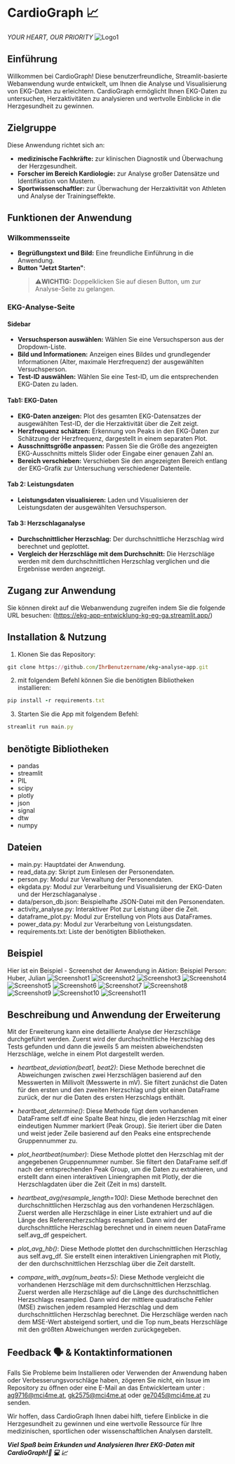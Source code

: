 # CardioGraph 📈
*YOUR HEART, OUR PRIORITY*
![Logo1](CardioGraph-Logo.png)


## Einführung
Willkommen bei CardioGraph! Diese benutzerfreundliche, Streamlit-basierte Webanwendung wurde entwickelt, um Ihnen die Analyse und Visualisierung von EKG-Daten zu erleichtern. CardioGraph ermöglicht Ihnen EKG-Daten zu untersuchen, Herzaktivitäten zu analysieren und wertvolle Einblicke in die Herzgesundheit zu gewinnen.


## Zielgruppe
Diese Anwendung richtet sich an:
- **medizinische Fachkräfte:** zur klinischen Diagnostik und Überwachung der Herzgesundheit.
- **Forscher im Bereich Kardiologie:** zur Analyse großer Datensätze und Identifikation von Mustern.
- **Sportwissenschaftler:** zur Überwachung der Herzaktivität von Athleten und Analyse der Trainingseffekte.


## Funktionen der Anwendung
### Wilkommensseite
- **Begrüßungstext und Bild:** Eine freundliche Einführung in die Anwendung.
- **Button "Jetzt Starten"**:
  >⚠️**WICHTIG:**
  >Doppelklicken Sie auf diesen Button, um zur Analyse-Seite zu gelangen.

### EKG-Analyse-Seite
#### Sidebar
- **Versuchsperson auswählen:**
  Wählen Sie eine Versuchsperson aus der Dropdown-Liste.
- **Bild und Informationen:**
  Anzeigen eines Bildes und grundlegender Informationen (Alter, maximale Herzfrequenz) der ausgewählten Versuchsperson.
- **Test-ID auswählen:**
  Wählen Sie eine Test-ID, um die entsprechenden EKG-Daten zu laden.

#### Tab1: EKG-Daten
- **EKG-Daten anzeigen:**
  Plot des gesamten EKG-Datensatzes der ausgewählten Test-ID, der die Herzaktivität über die Zeit zeigt. 
- **Herzfrequenz schätzen:**
  Erkennung von Peaks in den EKG-Daten zur Schätzung der Herzfrequenz, dargestellt in einem separaten Plot.
- **Ausschnittsgröße anpassen:**
  Passen Sie die Größe des angezeigten EKG-Ausschnitts mittels Slider oder Eingabe einer genauen Zahl an.
- **Bereich verschieben:**
  Verschieben Sie den angezeigten Bereich entlang der EKG-Grafik zur Untersuchung verschiedener Datenteile.

#### Tab 2: Leistungsdaten
- **Leistungsdaten visualisieren:**
  Laden und Visualisieren der Leistungsdaten der ausgewählten Versuchsperson.

#### Tab 3: Herzschlaganalyse
- **Durchschnittlicher Herzschlag:**
  Der durchschnittliche Herzschlag wird berechnet und geplottet.
- **Vergleich der Herzschläge mit dem Durchschnitt:**
  Die Herzschläge werden mit dem durchschnittlichen Herzschlag verglichen und die Ergebnisse werden angezeigt.


## Zugang zur Anwendung
Sie können direkt auf die Webanwendung zugreifen indem Sie die folgende URL besuchen:
(https://ekg-app-entwicklung-kg-eg-ga.streamlit.app/)


## Installation & Nutzung
1. Klonen Sie das Repository:
```ruby
git clone https://github.com/IhrBenutzername/ekg-analyse-app.git
```

2. mit folgendem Befehl können Sie die benötigten Bibliotheken installieren:
```ruby
pip install -r requirements.txt
```

3. Starten Sie die App mit folgendem Befehl:
```ruby
streamlit run main.py
```

## benötigte Bibliotheken
- pandas
- streamlit
- PIL
- scipy
- plotly
- json
- signal
- dtw
- numpy


## Dateien
- main.py: Hauptdatei der Anwendung.
- read_data.py: Skript zum Einlesen der Personendaten.
- person.py: Modul zur Verwaltung der Personendaten.
- ekgdata.py: Modul zur Verarbeitung und Visualisierung der EKG-Daten und der Herzschlaganalyse .
- data/person_db.json: Beispielhafte JSON-Datei mit den Personendaten.
- activity_analyse.py: Interaktiver Plot zur Leistung über die Zeit.
- dataframe_plot.py: Modul zur Erstellung von Plots aus DataFrames.
- power_data.py: Modul zur Verarbeitung von Leistungsdaten.
- requirements.txt: Liste der benötigten Bibliotheken.


## Beispiel
Hier ist ein Beispiel - Screenshot der Anwendung in Aktion:
Beispiel Person: Huber, Julian
![Screenshot1](screenshot-1.png)
![Screenshot2](screenshot-2.jpeg)
![Screenshot3](screenshot-3.png)
![Screenshot4](screenshot-4.png)
![Screenshot5](screenshot-5.png)
![Screenshot6](screenshot-6.png)
![Screenshot7](screenshot-7.png)
![Screenshot8](screenshot-8.png)
![Screenshot9](screenshot-9.png)
![Screenshot10](screenshot-10.png)
![Screenshot11](screenshot-11.png)

## Beschreibung und Anwendung der Erweiterung
Mit der Erweiterung kann eine detaillierte Analyse der Herzschläge durchgeführt werden. Zuerst wird der durchschnittliche Herzschlag des Tests gefunden und dann die jeweils 5 am meisten abweichendsten Herzschläge, welche in einem Plot dargestellt werden.

- *heartbeat_deviation(beat1, beat2)*:
Diese Methode berechnet die Abweichungen zwischen zwei Herzschlägen basierend auf den Messwerten in Millivolt (Messwerte in mV). Sie filtert zunächst die Daten für den ersten und den zweiten Herzschlag und gibt einen DataFrame zurück, der nur die Daten des ersten Herzschlags enthält.

- *heartbeat_determine()*:
Diese Methode fügt dem vorhandenen DataFrame self.df eine Spalte Beat hinzu, die jeden Herzschlag mit einer eindeutigen Nummer markiert (Peak Group). Sie iteriert über die Daten und weist jeder Zeile basierend auf den Peaks eine entsprechende Gruppennummer zu.

- *plot_heartbeat(number)*:
Diese Methode plottet den Herzschlag mit der angegebenen Gruppennummer number. Sie filtert den DataFrame self.df nach der entsprechenden Peak Group, um die Daten zu extrahieren, und erstellt dann einen interaktiven Liniengraphen mit Plotly, der die Herzschlagdaten über die Zeit (Zeit in ms) darstellt.

- *heartbeat_avg(resample_length=100)*:
Diese Methode berechnet den durchschnittlichen Herzschlag aus den vorhandenen Herzschlägen. Zuerst werden alle Herzschläge in einer Liste extrahiert und auf die Länge des Referenzherzschlags resampled. Dann wird der durchschnittliche Herzschlag berechnet und in einem neuen DataFrame self.avg_df gespeichert.

- *plot_avg_hb()*:
Diese Methode plottet den durchschnittlichen Herzschlag aus self.avg_df. Sie erstellt einen interaktiven Liniengraphen mit Plotly, der den durchschnittlichen Herzschlag über die Zeit darstellt.

- *compare_with_avg(num_beats=5)*:
Diese Methode vergleicht die vorhandenen Herzschläge mit dem durchschnittlichen Herzschlag. Zuerst werden alle Herzschläge auf die Länge des durchschnittlichen Herzschlags resampled. Dann wird der mittlere quadratische Fehler (MSE) zwischen jedem resampled Herzschlag und dem durchschnittlichen Herzschlag berechnet. Die Herzschläge werden nach dem MSE-Wert absteigend sortiert, und die Top num_beats Herzschläge mit den größten Abweichungen werden zurückgegeben.


## Feedback 🗣️ & Kontaktinformationen
Falls Sie Probleme beim Installieren oder Verwenden der Anwendung haben oder Verbesserungsvorschläge haben, zögeren Sie nicht, ein Issue im Repository zu öffnen oder eine E-Mail an das Entwicklerteam unter : ag9716@mci4me.at, gk2575@mci4me.at oder ge7045@mci4me.at zu senden.


Wir hoffen, dass CardioGraph Ihnen dabei hilft, tiefere Einblicke in die Herzgesundheit zu gewinnen und eine wertvolle Ressource für Ihre medizinischen, sportlichen oder wissenschaftlichen Analysen darstellt.

***Viel Spaß beim Erkunden und Analysieren Ihrer EKG-Daten mit CardioGraph!🦾 💻 📈***

